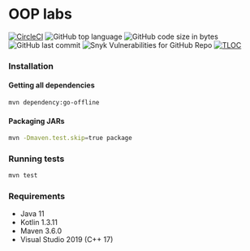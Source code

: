 # OOP labs

[![CircleCI](https://circleci.com/gh/DavidArutiunian/OOP/tree/master.svg?style=svg)](https://circleci.com/gh/DavidArutiunian/OOP/tree/master)
![GitHub top language](https://img.shields.io/github/languages/top/DavidArutiunian/OOP.svg)
![GitHub code size in bytes](https://img.shields.io/github/languages/code-size/DavidArutiunian/OOP.svg)
![GitHub last commit](https://img.shields.io/github/last-commit/DavidArutiunian/OOP.svg)
![Snyk Vulnerabilities for GitHub Repo](https://img.shields.io/snyk/vulnerabilities/github/DavidArutiunian/OOP.svg)
[![TLOC](https://tokei.rs/b1/github/DavidArutiunian/OOP)](https://github.com/DavidArutiunian/OOP)

### Installation

#### Getting all dependencies

```bash
mvn dependency:go-offline
```

#### Packaging JARs

```bash
mvn -Dmaven.test.skip=true package
```

### Running tests

```bash
mvn test
```

### Requirements

* Java 11
* Kotlin 1.3.11
* Maven 3.6.0
* Visual Studio 2019 (C++ 17)
